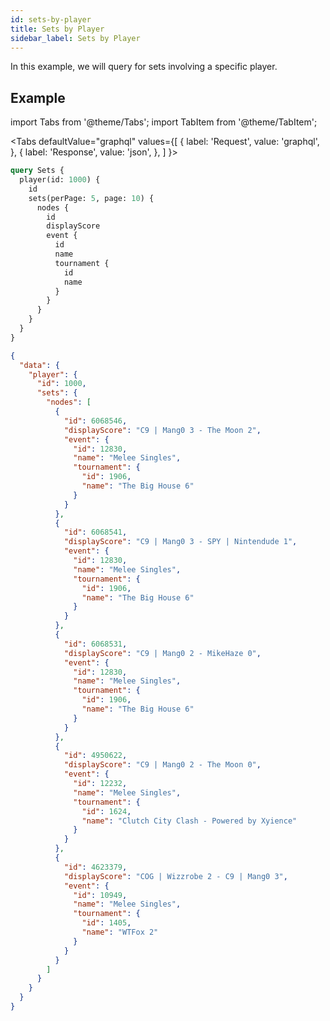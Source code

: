 ```yaml
---
id: sets-by-player
title: Sets by Player
sidebar_label: Sets by Player
---
```


In this example, we will query for sets involving a specific player.

## Example

import Tabs from '@theme/Tabs';
import TabItem from '@theme/TabItem';

<Tabs
defaultValue="graphql"
values={[
{ label: 'Request', value: 'graphql', },
{ label: 'Response', value: 'json', },
]
}>
<TabItem value="graphql">

```graphql
query Sets {
  player(id: 1000) {
    id
    sets(perPage: 5, page: 10) {
      nodes {
        id
        displayScore
        event {
          id
          name
          tournament {
            id
            name
          }
        }
      }
    }
  }
}
```

</TabItem>

<TabItem value="json">

```json
{
  "data": {
    "player": {
      "id": 1000,
      "sets": {
        "nodes": [
          {
            "id": 6068546,
            "displayScore": "C9 | Mang0 3 - The Moon 2",
            "event": {
              "id": 12830,
              "name": "Melee Singles",
              "tournament": {
                "id": 1906,
                "name": "The Big House 6"
              }
            }
          },
          {
            "id": 6068541,
            "displayScore": "C9 | Mang0 3 - SPY | Nintendude 1",
            "event": {
              "id": 12830,
              "name": "Melee Singles",
              "tournament": {
                "id": 1906,
                "name": "The Big House 6"
              }
            }
          },
          {
            "id": 6068531,
            "displayScore": "C9 | Mang0 2 - MikeHaze 0",
            "event": {
              "id": 12830,
              "name": "Melee Singles",
              "tournament": {
                "id": 1906,
                "name": "The Big House 6"
              }
            }
          },
          {
            "id": 4950622,
            "displayScore": "C9 | Mang0 2 - The Moon 0",
            "event": {
              "id": 12232,
              "name": "Melee Singles",
              "tournament": {
                "id": 1624,
                "name": "Clutch City Clash - Powered by Xyience"
              }
            }
          },
          {
            "id": 4623379,
            "displayScore": "COG | Wizzrobe 2 - C9 | Mang0 3",
            "event": {
              "id": 10949,
              "name": "Melee Singles",
              "tournament": {
                "id": 1405,
                "name": "WTFox 2"
              }
            }
          }
        ]
      }
    }
  }
}
```

</TabItem>
</Tabs>
